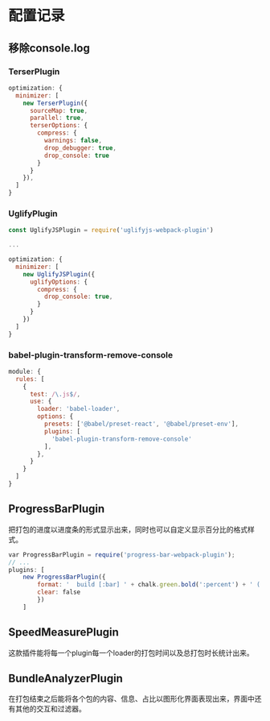 # 配置记录

## 移除console.log

### TerserPlugin

```javascript
optimization: {
  minimizer: [
    new TerserPlugin({
      sourceMap: true,
      parallel: true,
      terserOptions: {
        compress: {
          warnings: false,
          drop_debugger: true,
          drop_console: true
        }
      }
    }),
  ]
}
```

### UglifyPlugin

```javascript
const UglifyJSPlugin = require('uglifyjs-webpack-plugin')

...

optimization: {
  minimizer: [
    new UglifyJSPlugin({
      uglifyOptions: {
        compress: {
          drop_console: true,
        }
      }
    })
  ]
}
```

### babel-plugin-transform-remove-console

```javascript
module: {
  rules: [
    {
      test: /\.js$/,
      use: {
        loader: 'babel-loader',
        options: {
          presets: ['@babel/preset-react', '@babel/preset-env'],
          plugins: [
            'babel-plugin-transform-remove-console'
          ],
        },
      }
    }
  ]
}
```

## ProgressBarPlugin

把打包的进度以进度条的形式显示出来，同时也可以自定义显示百分比的格式样式。

```javascript
var ProgressBarPlugin = require('progress-bar-webpack-plugin');
// ...
plugins: [  
    new ProgressBarPlugin({
        format: '  build [:bar] ' + chalk.green.bold(':percent') + ' (:elapsed seconds)',
        clear: false    
        })
    ]
```

## SpeedMeasurePlugin

这款插件能将每一个plugin每一个loader的打包时间以及总打包时长统计出来。

## BundleAnalyzerPlugin

在打包结束之后能将各个包的内容、信息、占比以图形化界面表现出来，界面中还有其他的交互和过滤器。




